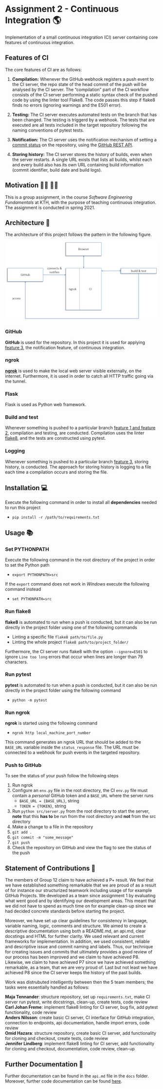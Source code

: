 # Assignment 2 - Continuous Integration :earth_americas:

Implementation of a small continuous integration (CI) server containing core features of continuous integration. 

## Features of CI

The core features of CI are as follows:

1. **Compilation:**
Whenever the GitHub webhook registers a push event to the CI server, the repo state of the head commit of the push will be analysed by the CI server. The “compilation” part of the CI workflow consists of the CI server performing a static syntax check of the pushed code by using the linter tool Flake8. The code passes this step if flake8 finds no errors (ignoring warnings and the E501 error).

2. **Testing:**
The CI server executes automated tests on the branch that has been changed. The testing is triggerd by a webhook. The tests that are executed are all tests included in the target repository following the naming conventions of pytest tests. 

3. **Notification:**
The CI server uses the notification mechanism of setting a [commit status](https://docs.github.com/en/github/collaborating-with-issues-and-pull-requests/about-status-checks) on the repository, using the [GitHub REST API](https://docs.github.com/en/rest/reference/repos#statuses).

4. **Storing history:**
The CI server stores the history of builds, even when the server restarts. A single URL exists that lists all builds, whilst each and every build also has its own URL containing build information (commit identifier, build date and build logs).

## Motivation :man_student: :woman_student:

This is a group assignment, in the course *Software Engineering Fundamentals* at KTH, with the purpose of teaching continuous integration. The assignment is conducted in spring 2021.  

## Architecture :bricks:

The architecture of this project follows the pattern in the following figure.

[![](architecture.PNG)](#Architecture)

### GitHub

**GitHub** is used for the repository. In this project it is used for applying [feature 3](#Features-of-CI), the notification feature, of continuous integration.

### ngrok

[**ngrok**](https://ngrok.com/docs) is used to make the local web server visible externally, on the internet. Furthermore, it is used in order to catch all HTTP traffic going via the tunnel. 

### Flask

Flask is used as Python web framework.

### Build and test

Whenever something is pushed to a particular branch [feature 1 and feature 2](#Features-of-CI), compilation and testing, are conducted. Compilation uses the linter [flake8](https://flake8.pycqa.org/en/latest/), and the tests are constructed using pytest. 

### Logging

Whenever something is pushed to a particular branch [feature 3](#Features-of-CI), storing history, is conducted. The approach for storing history is logging to a file each time a compilation occurs and storing the file. 

## Installation :computer:

Execute the following command in order to install all **dependencies** needed to run this project
- `pip install -r /path/to/requirements.txt`

## Usage :books:

### Set PYTHONPATH

Execute the following command in the root directory of the project in order to set the Python path
- `export PYTHONPATH=src`

If the `export` command does not work in *Windows* execute the following command instead
- `set PYTHONPATH=src`

### Run flake8

**flake8** is automated to run when a push is conducted, but it can also be run directly in the project folder using one of the following commands 
- Linting a specific file `flake8 path/to/file.py`
- Linting the whole project `flake8 path/to/project_folder/`

Furthermore, the CI server runs flake8 with the option `--ignore=E501` to ignore `Line too long` errors that occur when lines are longer than 79 characters. 

### Run pytest

**pytest** is automated to run when a push is conducted, but it can also be run directly in the project folder using the following command
- `python -m pytest`

### Run ngrok

**ngrok** is started using the following command
- `ngrok http local_machine_port_number`

This command generates an ngrok URL that should be added to the `BASE_URL` variable inside the `status_response` file. The URL must be connected to a webhook for push events in the targeted repository. 

### Push to GitHub

To see the status of your push follow the following steps
1. Run ngrok
2. Configure an `env.py` file in the root directory, the CI `env.py` file must contain a *personal* GitHub token and a `BASE_URL` where the server runs
   - `BASE_URL = {BASE_URL}`, string
   - `TOKEN = {TOKEN}`, string
2. Run `python src/server.py` from the root directory to start the server, **note** that this **has to** be run from the root directory and **not** from the src directory
3. Make a change to a file in the repository
4. `git add .`
5. `git commit -m "some_message"`
6. `git push`
7. Check the repository on GitHub and view the flag to see the status of the push

## Statement of Contributions :thought_balloon:

The members of Group 12 claim to have achieved a P+ result. We feel that we have established something remarkable that we are proud of as a result of for instance our structurized teamwork including usage of for example GitHub Projects. We developed as a team since assignment 1 by evaluating what went good and by identifying our development areas. This meant that we did not have to spend as much time on for example clean-up since we had decided concrete standards before starting the project. 

Moreover, we have set up clear guidelines for consistency in language, variable naming, logic, comments and structure. We aimed to create a descriptive documentation using both a README.md, an api.md, clear docstings and HTML for further clarity. We used relevant and current frameworks for implementation. In addition, we used consistent, reliable and descriptive issue and commit naming and labels. Thus, our technique for creating issues and commits that ultimately provides a good review of our process has been improved and we claim to have achieved P8. Likewise, we claim  to have achieved P7 since we have achieved something remarkable, as a team, that we are very proud of. Last but not least we have achieved P8 since the CI server keeps the history of the past builds. 

Work was distrubuted intelligently between then the 5 team members; the tasks were essentially handled as follows: 

**Maja Tennander**: structure repository, set up `requirements.txt`, make CI server run pytest, write docstrings, clean-up, create tests, code review<br/>
**Carl Johan Freme**: implement flake8 linting for CI server, bug fix, add pytest functionality, code review<br/>
**Anders Nilsson**: create basic CI server, CI interface for GitHub integration, connection to endpoints, api documentation, handle import errors, code review<br/>
**Omid Hazara**: structure repository, create basic CI server, add functionality for cloning and checkout, create tests, code review<br/>
**Jennifer Lindberg**: implement flake8 linting for CI server, add functionality for cloning and checkout, documentation, code review, clean-up 

## Further Documentation :open_file_folder:

Further documentation can be found in the `api.md` file in the `docs` folder. Moreover, further code documentation can be found [here](https://andnil5.github.io/dd2480-grp12-assignment2/src/).  